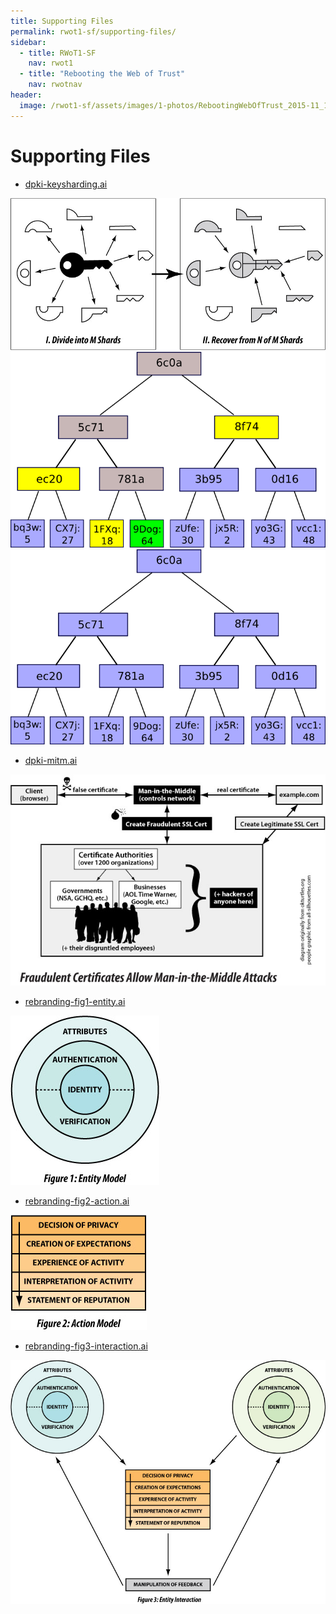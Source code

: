 ```yaml
---
title: Supporting Files
permalink: rwot1-sf/supporting-files/
sidebar:
  - title: RWoT1-SF
    nav: rwot1
  - title: "Rebooting the Web of Trust"
    nav: rwotnav
header:
  image: /rwot1-sf/assets/images/1-photos/RebootingWebOfTrust_2015-11_13.JPG
---
```


# Supporting Files

* [dpki-keysharding.ai](dpki-keysharding.ai)

![](dpki-keysharding.jpg)
![](dpki-merkle-subset.png)
![](dpki-merkle.png)

* [dpki-mitm.ai](dpki-mitm.ai)

![](dpki-mitm.jpg)

* [rebranding-fig1-entity.ai](rebranding-fig1-entity.ai)

![](rebranding-fig1-entity.jpg)

* [rebranding-fig2-action.ai](rebranding-fig2-action.ai)

![](rebranding-fig2-action.jpg)

* [rebranding-fig3-interaction.ai](rebranding-fig3-interaction.ai)

![](rebranding-fig3-interaction.jpg)

  
